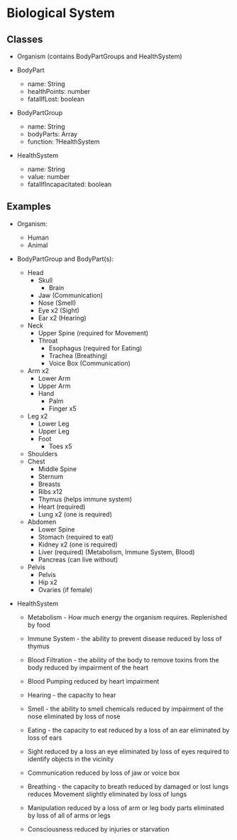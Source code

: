 # Biological System

## Classes
- Organism (contains BodyPartGroups and HealthSystem)
- BodyPart
  - name: String
  - healthPoints: number
  - fatalIfLost: boolean

- BodyPartGroup
  - name: String
  - bodyParts: Array<BodyPart>
  - function: ?HealthSystem

- HealthSystem
  - name: String
  - value: number
  - fatalIfIncapacitated: boolean


## Examples
- Organism:
  - Human
  - Animal

- BodyPartGroup and BodyPart(s):
  - Head
    - Skull
      - Brain
    - Jaw (Communication)
    - Nose (Smell)
    - Eye x2 (Sight)
    - Ear x2 (Hearing)
  - Neck
    - Upper Spine (required for Movement)
    - Throat
      - Esophagus (required for Eating)
      - Trachea (Breathing)
      - Voice Box (Communication)
  - Arm x2
    - Lower Arm
    - Upper Arm
    - Hand
      - Palm
      - Finger x5
  - Leg x2
    - Lower Leg
    - Upper Leg
    - Foot
      - Toes x5
  - Shoulders
  - Chest
    - Middle Spine
    - Sternum
    - Breasts
    - Ribs x12
    - Thymus (helps immune system)
    - Heart (required)
    - Lung x2 (one is required)
  - Abdomen
    - Lower Spine
    - Stomach (required to eat)
    - Kidney x2 (one is required)
    - Liver (required) (Metabolism, Immune System, Blood)
    - Pancreas (can live without)
  - Pelvis
    - Pelvis
    - Hip x2
    - Ovaries (if female)
- HealthSystem
  - Metabolism - How much energy the organism requires. Replenished by food

  - Immune System - the ability to prevent disease
    reduced by loss of thymus

  - Blood Filtration - the ability of the body to remove toxins from the body
    reduced by impairment of the heart

  - Blood Pumping
    reduced by heart impairment

  - Hearing - the capacity to hear

  - Smell - the ability to smell chemicals
    reduced by impairment of the nose
    eliminated by loss of nose

  - Eating - the capacity to eat
    reduced by a loss of an ear
    eliminated by loss of ears

  - Sight
    reduced by a loss an eye
    eliminated by loss of eyes
    required to identify objects in the vicinity

  - Communication
    reduced by loss of jaw or voice box

  - Breathing - the capacity to breath
    reduced by damaged or lost lungs
    reduces Movement slightly
    eliminated by loss of lungs

  - Manipulation
    reduced by a loss of arm or leg body parts
    eliminated by loss of all of arms or legs

  - Consciousness
    reduced by injuries or starvation
